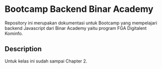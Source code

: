 # Bootcamp Backend Binar Academy

Repository ini merupakan dokumentasi untuk Bootcamp yang mempelajari backend Javascript dari Binar Academy yaitu program FGA Digitalent Kominfo.

## Description

Untuk kelas ini sudah sampai Chapter 2.
